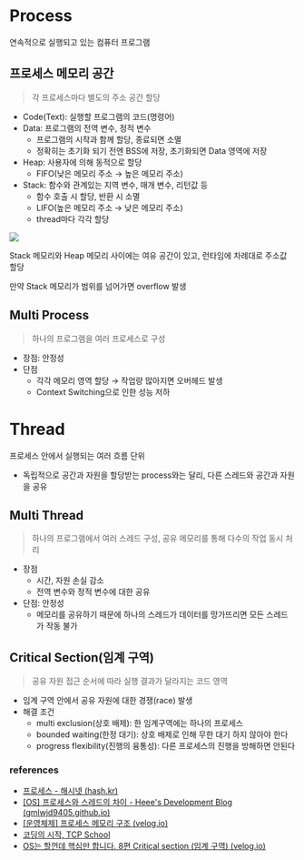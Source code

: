 # Process

연속적으로 실행되고 있는 컴퓨터 프로그램

## 프로세스 메모리 공간

> 각 프로세스마다 별도의 주소 공간 할당

- Code(Text): 실행할 프로그램의 코드(명령어)
- Data: 프로그램의 전역 변수, 정적 변수
  - 프로그램의 시작과 함께 할당, 종료되면 소멸
  - 정확히는 초기화 되기 전엔 BSS에 저장, 초기화되면 Data 영역에 저장
- Heap: 사용자에 의해 동적으로 할당
  - FIFO(낮은 메모리 주소 → 높은 메모리 주소)
- Stack: 함수와 관계있는 지역 변수, 매개 변수, 리턴값 등
  - 함수 호출 시 할당, 반환 시 소멸
  - LIFO(높은 메모리 주소 → 낮은 메모리 주소)
  - thread마다 각각 할당

![](C:\YJ\wooteco\workspace\level3\study\2022-ConquerCS\5주차\포키\images\process_memory.png)

Stack 메모리와 Heap 메모리 사이에는 여유 공간이 있고, 런타임에 차례대로 주소값 할당

만약 Stack 메모리가 범위를 넘어가면 overflow 발생

## Multi Process

> 하나의 프로그램을 여러 프로세스로 구성

- 장점: 안정성
- 단점
  - 각각 메모리 영역 할당 → 작업량 많아지면 오버헤드 발생
  - Context Switching으로 인한 성능 저하

# 

# Thread

프로세스 안에서 실행되는 여러 흐름 단위

- 독립적으로 공간과 자원을 할당받는 process와는 달리, 다른 스레드와 공간과 자원을 공유

## Multi Thread

> 하나의 프로그램에서 여러 스레드 구성, 공유 메모리를 통해 다수의 작업 동시 처리

- 장점
  - 시간, 자원 손실 감소
  - 전역 변수와 정적 변수에 대한 공유
- 단점: 안정성
  - 메모리를 공유하기 때문에 하나의 스레드가 데이터를 망가뜨리면 모든 스레드가 작동 불가

## Critical Section(임계 구역)

> 공유 자원 접근 순서에 따라 실행 결과가 달라지는 코드 영역

- 임계 구역 안에서 공유 자원에 대한 경쟁(race) 발생
- 해결 조건
  - multi exclusion(상호 배제): 한 임계구역에는 하나의 프로세스
  - bounded waiting(한정 대기): 상호 배제로 인해 무한 대기 하지 않아야 한다
  - progress flexibility(진행의 융통성): 다른 프로세스의 진행을 방해하면 안된다

### references

- [프로세스 - 해시넷 (hash.kr)](http://wiki.hash.kr/index.php/%ED%94%84%EB%A1%9C%EC%84%B8%EC%8A%A4)
- [[OS] 프로세스와 스레드의 차이 - Heee's Development Blog (gmlwjd9405.github.io)](https://www.notion.so/OS-1-038a7e065de046d19aaed7a723026832)
- [[운영체제] 프로세스 메모리 구조 (velog.io)](https://velog.io/@cchloe2311/%EC%9A%B4%EC%98%81%EC%B2%B4%EC%A0%9C-%ED%94%84%EB%A1%9C%EC%84%B8%EC%8A%A4-%EB%A9%94%EB%AA%A8%EB%A6%AC-%EA%B5%AC%EC%A1%B0)
- [코딩의 시작, TCP School](http://www.tcpschool.com/c/c_memory_structure)
- [OS는 할껀데 핵심만 합니다. 8편 Critical section (임계 구역) (velog.io)](https://velog.io/@chappi/OS%EB%8A%94-%ED%95%A0%EA%BB%80%EB%8D%B0-%ED%95%B5%EC%8B%AC%EB%A7%8C-%ED%95%A9%EB%8B%88%EB%8B%A4.-8%ED%8E%B8-Critical-section-%EC%9E%84%EA%B3%84-%EA%B5%AC%EC%97%AD)
